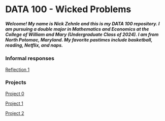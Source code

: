 # DATA 100 - Wicked Problems
##### Welcome! My name is Nick Zehnle and this is my DATA 100 repository. I am pursuing a double major in Mathematics and Economics at the College of William and Mary (Undergraduate Class of 2024). I am from North Potomac, Maryland. My favorite pastimes include basketball, reading, Netflix, and naps.  


### Informal responses
[Reflection 1](https://nazehnle.github.io/DATA100/Reflection1.html)

### Projects
[Project 0](https://nazehnle.github.io/DATA100/Challenge.html)

[Project 1](https://nazehnle.github.io/DATA100/Project1.html)

[Project 2](https://nazehnle.github.io/DATA100/Project2.html)
